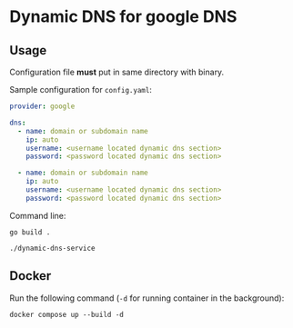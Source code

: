 # Dynamic DNS for google DNS

## Usage
Configuration file **must** put in same directory with binary.

Sample configuration for `config.yaml`:

```yaml
provider: google

dns:
  - name: domain or subdomain name
    ip: auto
    username: <username located dynamic dns section>
    password: <password located dynamic dns section>

  - name: domain or subdomain name
    ip: auto
    username: <username located dynamic dns section>
    password: <password located dynamic dns section>
```

Command line:

`go build .`

`./dynamic-dns-service`

## Docker

Run the following command (`-d` for running container in the background):

`docker compose up --build -d`